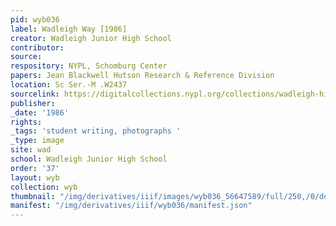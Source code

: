 ```yaml
---
pid: wyb036
label: Wadleigh Way [1986]
creator: Wadleigh Junior High School
contributor:
source:
respository: NYPL, Schomburg Center
papers: Jean Blackwell Hutson Research & Reference Division
location: Sc Ser.-M .W2437
sourcelink: https://digitalcollections.nypl.org/collections/wadleigh-high-school-yearbooks#/?tab=navigation
publisher:
_date: '1986'
rights:
_tags: 'student writing, photographs '
_type: image
site: wad
school: Wadleigh Junior High School
order: '37'
layout: wyb
collection: wyb
thumbnail: "/img/derivatives/iiif/images/wyb036_56647589/full/250,/0/default.jpg"
manifest: "/img/derivatives/iiif/wyb036/manifest.json"
---
```

